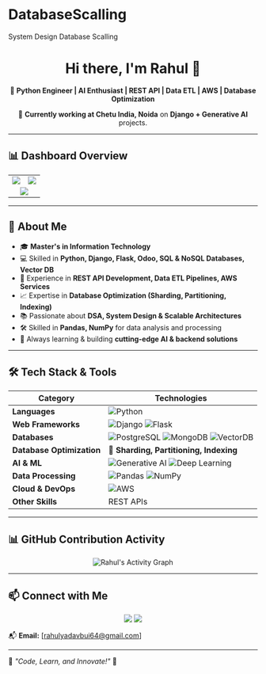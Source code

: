 # DatabaseScalling
System Design Database Scalling

<h1 align="center">Hi there, I'm Rahul 👋</h1>

<p align="center">
  🚀 <strong>Python Engineer | AI Enthusiast | REST API | Data ETL | AWS | Database Optimization</strong>  
</p>

<p align="center">
  📍 <strong>Currently working at Chetu India, Noida</strong> on <strong>Django + Generative AI</strong> projects.  
</p>

---

## 📊 **Dashboard Overview**
<table align="center">
  <tr>
    <td><img src="https://github-readme-stats.vercel.app/api?username=CodeWithRahul1&show_icons=true&theme=dark" /></td>
    <td><img src="https://github-readme-streak-stats.herokuapp.com/?user=CodeWithRahul1&theme=dark" /></td>
  </tr>
  <tr>
    <td colspan="2" align="center"><img src="https://github-profile-summary-cards.vercel.app/api/cards/profile-details?username=CodeWithRahul1&theme=dark" /></td>
  </tr>
</table>

---

## 🔹 **About Me**
- 🎓 **Master's in Information Technology**
- 💻 Skilled in **Python, Django, Flask, Odoo, SQL & NoSQL Databases, Vector DB**
- 🚀 Experience in **REST API Development, Data ETL Pipelines, AWS Services**
- 📈 Expertise in **Database Optimization (Sharding, Partitioning, Indexing)**
- 📚 Passionate about **DSA, System Design & Scalable Architectures**
- 🛠 Skilled in **Pandas, NumPy** for data analysis and processing
- 🚀 Always learning & building **cutting-edge AI & backend solutions**  

---

## 🛠 **Tech Stack & Tools**
| **Category** | **Technologies** |
|-------------|-----------------|
| **Languages** | ![Python](https://img.shields.io/badge/Python-3776AB?style=for-the-badge&logo=python&logoColor=white) |
| **Web Frameworks** | ![Django](https://img.shields.io/badge/Django-092E20?style=for-the-badge&logo=django&logoColor=white) ![Flask](https://img.shields.io/badge/Flask-000000?style=for-the-badge&logo=flask&logoColor=white) |
| **Databases** | ![PostgreSQL](https://img.shields.io/badge/PostgreSQL-336791?style=for-the-badge&logo=postgresql&logoColor=white) ![MongoDB](https://img.shields.io/badge/MongoDB-47A248?style=for-the-badge&logo=mongodb&logoColor=white) ![VectorDB](https://img.shields.io/badge/VectorDB-blue?style=for-the-badge) |
| **Database Optimization** | 🔹 **Sharding, Partitioning, Indexing** |
| **AI & ML** | ![Generative AI](https://img.shields.io/badge/Generative%20AI-orange?style=for-the-badge) ![Deep Learning](https://img.shields.io/badge/Deep%20Learning-red?style=for-the-badge) |
| **Data Processing** | ![Pandas](https://img.shields.io/badge/Pandas-150458?style=for-the-badge&logo=pandas&logoColor=white) ![NumPy](https://img.shields.io/badge/NumPy-013243?style=for-the-badge&logo=numpy&logoColor=white) |
| **Cloud & DevOps** | ![AWS](https://img.shields.io/badge/AWS-FF9900?style=for-the-badge&logo=amazonaws&logoColor=white) |
| **Other Skills** | REST APIs | GraphQL | Web Scraping | Microservices Architecture |

---

## 📊 **GitHub Contribution Activity**
<p align="center">
  <img src="https://github-readme-activity-graph.vercel.app/graph?username=CodeWithRahul1&theme=react-dark&hide_border=true" alt="Rahul's Activity Graph" />
</p>

---

## 📫 **Connect with Me**
<p align="center">
  <a href="https://github.com/CodeWithRahul1"><img src="https://img.shields.io/badge/GitHub-000?style=for-the-badge&logo=github&logoColor=white" /></a>
  <a href="https://www.linkedin.com/in/rahul-y-37156a20a/"><img src="https://img.shields.io/badge/LinkedIn-0A66C2?style=for-the-badge&logo=linkedin&logoColor=white" /></a>
</p>

📬 **Email:** [rahulyadavbui64@gmail.com]  

---

🎯 _"Code, Learn, and Innovate!"_ 🚀  

